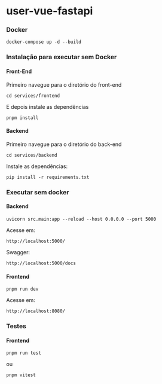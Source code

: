 # user-vue-fastapi

### Docker
```
docker-compose up -d --build
```

### Instalação para executar sem Docker

#### Front-End
Primeiro navegue para o diretório do front-end
```
cd services/frontend
```
E depois instale as dependências

```
pnpm install
```

#### Backend
Primeiro navegue para o diretório do back-end
```
cd services/backend
```
Instale as dependências: 
```
pip install -r requirements.txt
```
### Executar sem docker
#### Backend
```
uvicorn src.main:app --reload --host 0.0.0.0 --port 5000
```
Acesse em:
```
http://localhost:5000/
```
Swagger:
```
http://localhost:5000/docs
```
#### Frontend
```
pnpm run dev
```
Acesse em:
```
http://localhost:8080/
```
### Testes
#### Frontend
```
pnpm run test
```
ou
```
pnpm vitest
```

